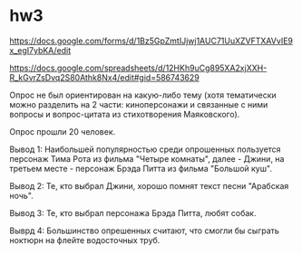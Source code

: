# hw3
https://docs.google.com/forms/d/1Bz5GpZmtIJjwj1AUC71UuXZVFTXAVvIE9x_egI7ybKA/edit

https://docs.google.com/spreadsheets/d/12HKh9uCg895XA2xjXXH-R_kGvrZsDvq2S80Athk8Nx4/edit#gid=586743629

Опрос не был ориентирован на какую-либо тему (хотя тематически можно разделить на 2 части: киноперсонажи и связанные с ними вопросы и вопрос-цитата из стихотворения Маяковского).

Опрос прошли 20 человек.

Вывод 1: Наибольшей популярностью среди опрошенных пользуется персонаж Тима Рота из фильма "Четыре комнаты", далее - Джини, на третьем месте - персонаж Брэда Питта из фильма "Большой куш". 

Вывод 2: Те, кто выбрал Джини, хорошо помнят текст песни "Арабская ночь".

Вывод 3: Те, кто выбрал персонажа Брэда Питта, любят собак.

Выврд 4: Большинство опрешенных считают, что смогли бы сыграть ноктюрн на флейте водосточных труб.
